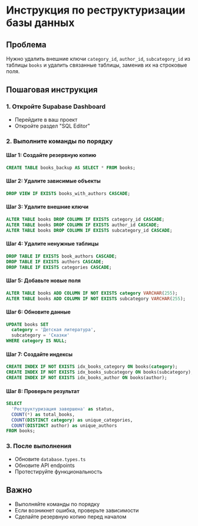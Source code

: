 # Инструкция по реструктуризации базы данных

## Проблема
Нужно удалить внешние ключи `category_id`, `author_id`, `subcategory_id` из таблицы `books` и удалить связанные таблицы, заменив их на строковые поля.

## Пошаговая инструкция

### 1. Откройте Supabase Dashboard
- Перейдите в ваш проект
- Откройте раздел "SQL Editor"

### 2. Выполните команды по порядку

#### Шаг 1: Создайте резервную копию
```sql
CREATE TABLE books_backup AS SELECT * FROM books;
```

#### Шаг 2: Удалите зависимые объекты
```sql
DROP VIEW IF EXISTS books_with_authors CASCADE;
```

#### Шаг 3: Удалите внешние ключи
```sql
ALTER TABLE books DROP COLUMN IF EXISTS category_id CASCADE;
ALTER TABLE books DROP COLUMN IF EXISTS author_id CASCADE;
ALTER TABLE books DROP COLUMN IF EXISTS subcategory_id CASCADE;
```

#### Шаг 4: Удалите ненужные таблицы
```sql
DROP TABLE IF EXISTS book_authors CASCADE;
DROP TABLE IF EXISTS authors CASCADE;
DROP TABLE IF EXISTS categories CASCADE;
```

#### Шаг 5: Добавьте новые поля
```sql
ALTER TABLE books ADD COLUMN IF NOT EXISTS category VARCHAR(255);
ALTER TABLE books ADD COLUMN IF NOT EXISTS subcategory VARCHAR(255);
```

#### Шаг 6: Обновите данные
```sql
UPDATE books SET 
  category = 'Детская литература', 
  subcategory = 'Сказки'
WHERE category IS NULL;
```

#### Шаг 7: Создайте индексы
```sql
CREATE INDEX IF NOT EXISTS idx_books_category ON books(category);
CREATE INDEX IF NOT EXISTS idx_books_subcategory ON books(subcategory);
CREATE INDEX IF NOT EXISTS idx_books_author ON books(author);
```

#### Шаг 8: Проверьте результат
```sql
SELECT 
  'Реструктуризация завершена' as status,
  COUNT(*) as total_books,
  COUNT(DISTINCT category) as unique_categories,
  COUNT(DISTINCT author) as unique_authors
FROM books;
```

### 3. После выполнения
- Обновите `database.types.ts`
- Обновите API endpoints
- Протестируйте функциональность

## Важно
- Выполняйте команды по порядку
- Если возникнет ошибка, проверьте зависимости
- Сделайте резервную копию перед началом
